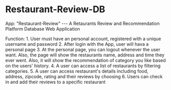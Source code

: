 # Restaurant-Review-DB

App: "Restaurant-Review" --- A Retaurants Review and Recommendation Platform Database Web Application

Function:
	1. User must have an personal account, registered with a unique username and password
	2. After login with the App, user will hava a personal page
	3. At the personal page, you can logout whenever the user want. Also, the page will show the restaurants name, address and time they ever went. Also, it will show the recommendation of category you like based on the users' history.
	4. A user can access a list of restaurants by filtering categories.
	5. A user can access restaurant's details including food, address, zipcode, rating and their reviews by choosing 
	6. Users can check in and add their reviews to a specific restaurant
	
